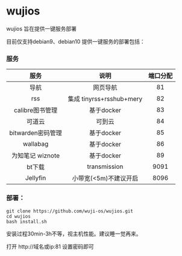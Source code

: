 # wujios

wujios 旨在提供一键服务部署

目前仅支持debian9、debian10 
提供一键服务的部署包括：
### 服务
| 服务      |    说明 | 端口分配  |
| :--------: | :--------:| :--: |
| 导航  | 网页导航 |  81   |
| rss     | 集成 tinyrss+rsshub+mery |  82  |
| calibre图书管理      |   基于docker | 83  |
| 可道云     | 可到云 |  84  |
| bitwarden密码管理|   基于docker | 85  |
| wallabag     | 基于docker  |  86  |
| 为知笔记 wiznote    |   基于docker | 89  |
| bt下载     | transmission |  9091  |
|Jellyfin      |   小带宽(<5m)不建议开启 | 8096  |

### 部署：


```shell
git clone https://github.com/wuji-os/wujios.git
cd wujios
bash install.sh
```

安装过程30min-3h不等，视主机性能。建议睡一觉再来。

打开 http://域名或ip:81 设置密码即可
